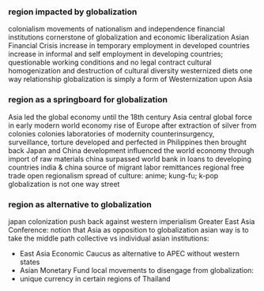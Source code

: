 ### region impacted by globalization
colonialism
movements of nationalism and independence
financial institutions cornerstone of globalization and economic liberalization
Asian Financial Crisis
increase in temporary employment in developed countries
increase in informal and self employment in developing countries; questionable working conditions and no legal contract
cultural homogenization and destruction of cultural diversity
westernized diets
one way relationship
globalization is simply a form of Westernization upon Asia

### region as a springboard for globalization
Asia led the global economy until the 18th century
Asia central global force in early modern world economy
rise of Europe after extraction of silver from colonies
colonies laboratories of modernity
counterinsurgency, surveillance, torture developed and perfected in Philippines then brought back
Japan and China development influenced the world economy through import of raw materials
china surpassed world bank in loans to developing countries
india & china source of migrant labor
remittances
regional free trade
open regionalism
spread of culture: anime; kung-fu; k-pop
globalization is not one way street

### region as alternative to globalization
japan colonization push back against western imperialism
Greater East Asia Conference: notion that Asia as opposition to globalization
asian way is to take the middle path
collective vs individual
asian institutions:
* East Asia Economic Caucus as alternative to APEC without western states
* Asian Monetary Fund
local movements to disengage from globalization:
* unique currency in certain regions of Thailand